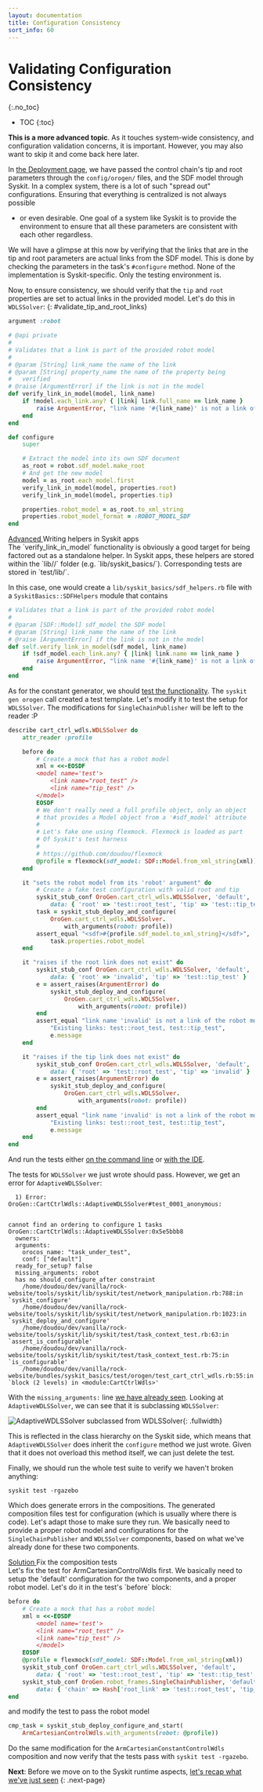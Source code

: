 ```yaml
---
layout: documentation
title: Configuration Consistency
sort_info: 60
---
```


# Validating Configuration Consistency
{:.no_toc}

- TOC
{:toc}

**This is a more advanced topic**. As it touches system-wide consistency, and
configuration validation concerns, it is important. However, you may also want
to skip it and come back here later.

In [the Deployment page](deployment.html), we have passed the control chain's
tip and root parameters through the `config/orogen/` files, and the SDF model
through Syskit. In a complex system, there is a lot of such "spread out"
configurations. Ensuring that everything is centralized is not always possible
- or even desirable. One goal of a system like Syskit is to provide the
environment to ensure that all these parameters are consistent with each other
regardless.

We will have a glimpse at this now by verifying that the links that are in the
tip and root parameters are actual links from the SDF model. This is done by
checking the parameters in the task's `#configure` method. None of the
implementation is Syskit-specific. Only the testing environment is.

Now, to ensure consistency, we should verify that the `tip` and `root`
properties are set to actual links in the provided model. Let's do this in
`WDLSSolver`:
{: #validate_tip_and_root_links}

~~~ruby
argument :robot

# @api private
#
# Validates that a link is part of the provided robot model
#
# @param [String] link_name the name of the link
# @param [String] property_name the name of the property being
#   verified
# @raise [ArgumentError] if the link is not in the model
def verify_link_in_model(model, link_name)
    if !model.each_link.any? { |link| link.full_name == link_name }
        raise ArgumentError, "link name '#{link_name}' is not a link of the robot model. Existing links: #{model.each_link.map(&:full_name).sort.join(", ")}"
    end
end

def configure
    super

    # Extract the model into its own SDF document
    as_root = robot.sdf_model.make_root
    # And get the new model
    model = as_root.each_model.first
    verify_link_in_model(model, properties.root)
    verify_link_in_model(model, properties.tip)

    properties.robot_model = as_root.to_xml_string
    properties.robot_model_format = :ROBOT_MODEL_SDF
end
~~~

<div class="panel panel-warning">
<div class="panel-heading">
<a class="btn btn-warning" role="button" data-toggle="collapse" href="#lib_helpers" aria-expanded="false" aria-controls="lib_helpers">
  Advanced
</a><span class="advanced_description">Writing helpers in Syskit apps</span>
</div>

<div class="collapse panel-body" id="lib_helpers">
The `verify_link_in_model` functionality is obviously a good target for
being factored out as a standalone helper. In Syskit apps, these helpers
are stored within the `lib/<app_name>/` folder (e.g. `lib/syskit_basics/`).
Corresponding tests are stored in `test/lib/`.

In this case, one would create a `lib/syskit_basics/sdf_helpers.rb` file with a `SyskitBasics::SDFHelpers` module that contains

~~~ruby
# Validates that a link is part of the provided robot model
#
# @param [SDF::Model] sdf_model the SDF model
# @param [String] link_name the name of the link
# @raise [ArgumentError] if the link is not in the model
def self.verify_link_in_model(sdf_model, link_name)
    if !sdf_model.each_link.any? { |link| link.name == link_name }
        raise ArgumentError, "link name '#{link_name}' is not a link of the robot model. Existing links: #{sdf_model.each_link.map(&:name).sort.join(", ")}"
    end
end
~~~

</div>
</div>

As for the constant generator, we should [test the
functionality](constant_generator.html#testing).  The `syskit gen orogen` call
created a test template. Let's modify it to test the setup for `WDLSSolver`.
The modifications for `SingleChainPublisher` will be left to the reader :P

~~~ruby
describe cart_ctrl_wdls.WDLSSolver do
    attr_reader :profile

    before do
        # Create a mock that has a robot model
        xml = <<-EOSDF
        <model name='test'>
            <link name="root_test" />
            <link name="tip_test" />
        </model>
        EOSDF
        # We don't really need a full profile object, only an object
        # that provides a Model object from a '#sdf_model' attribute
        #
        # Let's fake one using flexmock. Flexmock is loaded as part
        # Of Syskit's test harness
        #
        # https://github.com/doudou/flexmock
        @profile = flexmock(sdf_model: SDF::Model.from_xml_string(xml))
    end

    it "sets the robot model from its 'robot' argument" do
        # Create a fake test configuration with valid root and tip
        syskit_stub_conf OroGen.cart_ctrl_wdls.WDLSSolver, 'default',
            data: { 'root' => 'test::root_test', 'tip' => 'test::tip_test' }
        task = syskit_stub_deploy_and_configure(
            OroGen.cart_ctrl_wdls.WDLSSolver.
                with_arguments(robot: profile))
        assert_equal "<sdf>#{profile.sdf_model.to_xml_string}</sdf>",
            task.properties.robot_model
    end

    it "raises if the root link does not exist" do
        syskit_stub_conf OroGen.cart_ctrl_wdls.WDLSSolver, 'default',
            data: { 'root' => 'invalid', 'tip' => 'test::tip_test' }
        e = assert_raises(ArgumentError) do
            syskit_stub_deploy_and_configure(
                OroGen.cart_ctrl_wdls.WDLSSolver.
                    with_arguments(robot: profile))
        end
        assert_equal "link name 'invalid' is not a link of the robot model. "\
            "Existing links: test::root_test, test::tip_test",
            e.message
    end

    it "raises if the tip link does not exist" do
        syskit_stub_conf OroGen.cart_ctrl_wdls.WDLSSolver, 'default',
            data: { 'root' => 'test::root_test', 'tip' => 'invalid' }
        e = assert_raises(ArgumentError) do
            syskit_stub_deploy_and_configure(
                OroGen.cart_ctrl_wdls.WDLSSolver.
                    with_arguments(robot: profile))
        end
        assert_equal "link name 'invalid' is not a link of the robot model. "\
            "Existing links: test::root_test, test::tip_test",
            e.message
    end
end
~~~

And run the tests either [on the command line](constant_generator.html#run_test_command_line)
or [with the IDE](constant_generator.html#run_test_ide).

The tests for `WDLSSolver` we just wrote should pass. However, we get an
error for `AdaptiveWDLSSolver`:

~~~
  1) Error:
OroGen::CartCtrlWdls::AdaptiveWDLSSolver#test_0001_anonymous:


cannot find an ordering to configure 1 tasks
OroGen::CartCtrlWdls::AdaptiveWDLSSolver:0x5e5bbb8
  owners: 
  arguments: 
    orocos_name: "task_under_test",
    conf: ["default"]
  ready_for_setup? false
  missing_arguments: robot
  has no should_configure_after constraint
    /home/doudou/dev/vanilla/rock-website/tools/syskit/lib/syskit/test/network_manipulation.rb:788:in `syskit_configure'
    /home/doudou/dev/vanilla/rock-website/tools/syskit/lib/syskit/test/network_manipulation.rb:1023:in `syskit_deploy_and_configure'
    /home/doudou/dev/vanilla/rock-website/tools/syskit/lib/syskit/test/task_context_test.rb:63:in `assert_is_configurable'
    /home/doudou/dev/vanilla/rock-website/tools/syskit/lib/syskit/test/task_context_test.rb:75:in `is_configurable'
    /home/doudou/dev/vanilla/rock-website/bundles/syskit_basics/test/orogen/test_cart_ctrl_wdls.rb:55:in `block (2 levels) in <module:CartCtrlWdls>'
~~~

With the `missing_arguments:` line
[we have already seen](constant_generator.html#missing_arguments).
Looking at `AdaptiveWDLSSolver`, we can see that it is subclassing `WDLSSolver`:

![AdaptiveWDLSSolver subclassed from WDLSSolver](media/adaptive_wdlssolver_subclassed_from.png){: .fullwidth}

This is reflected in the class hierarchy on the Syskit side, which means that
`AdaptiveWDLSSolver` does inherit the `configure` method we just wrote. Given
that it does not overload this method itself, we can just delete the test.

Finally, we should run the whole test suite to verify we haven't broken anything:

~~~
syskit test -rgazebo
~~~

Which does generate errors in the compositions. The generated composition files
test for configuration (which is usually where there is code). Let's adapt those
to make sure they run. We basically need to provide a proper robot model and
configurations for the `SingleChainPublisher` and `WDLSSolver` components, based
on what we've already done for these two components.

<div class="panel panel-info">
<div class="panel-heading">

<a class="btn btn-info" role="button" data-toggle="collapse" href="#fix_composition_tests" aria-expanded="false" aria-controls="fix_composition_tests">
  Solution
</a><span class="advanced_description">Fix the composition tests</span>
</div>
<div class="collapse panel-body" id="fix_composition_tests">
Let's fix the test for ArmCartesianControlWdls first. We basically need to
setup the 'default' configuration for the two components, and a proper robot
model. Let's do it in the test's `before` block:

~~~ruby
before do
    # Create a mock that has a robot model
    xml = <<-EOSDF
        <model name='test'>
        <link name="root_test" />
        <link name="tip_test" />
        </model>
    EOSDF
    @profile = flexmock(sdf_model: SDF::Model.from_xml_string(xml))
    syskit_stub_conf OroGen.cart_ctrl_wdls.WDLSSolver, 'default',
        data: { 'root' => 'test::root_test', 'tip' => 'test::tip_test' }
    syskit_stub_conf OroGen.robot_frames.SingleChainPublisher, 'default',
        data: { 'chain' => Hash['root_link' => 'test::root_test', 'tip_link' => 'test::tip_test'] }
end
~~~

and modify the test to pass the robot model

~~~ruby
cmp_task = syskit_stub_deploy_configure_and_start(
    ArmCartesianControlWdls.with_arguments(robot: @profile))
~~~

Do the same modification for the `ArmCartesianConstantControlWdls` composition and now
verify that the tests pass with `syskit test -rgazebo`.
</div>
</div>

**Next**: Before we move on to the Syskit runtime aspects, [let's recap what we've just seen](recap.html)
{: .next-page}

